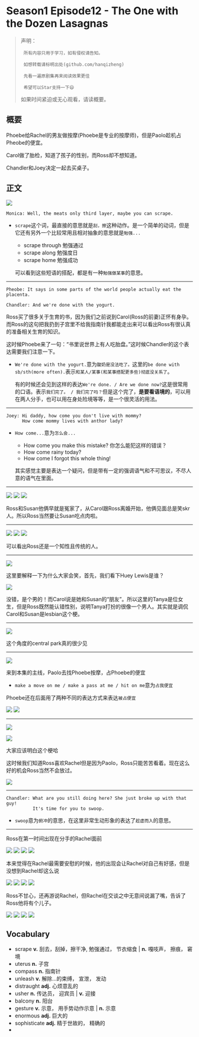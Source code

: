 # Season1 Episode12 - The One with the Dozen Lasagnas

> 声明：
>       
>      所有内容只用于学习，如有侵权请告知。
>
>      如想转载请标明出处(github.com/hanqizheng)
>      
>      先看一遍原剧集再来阅读效果更佳
> 
>      希望可以Star支持一下😄
>
> 
>
> 如果时间紧迫或无心观看，请读概要。


## 概要

Phoebe给Rachel的男友做按摩(Phoebe是专业的按摩师)，但是Paolo趁机占Pheobe的便宜。

Carol做了胎检，知道了孩子的性别，而Ross却不想知道。

Chandler和Joey决定一起去买桌子。


## 正文

![](../source/image/season1/episode12/10.47.jpg)

```
Monica: Well, the meats only third layer, maybe you can scrape.
```
- `scrape`这个词，最直接的意思就是`刮，擦`这种动作。是一个简单的动词，但是它还有另外一个比较常用且相对抽象的意思就是`勉强...`
  - scrape through 勉强通过
  - scrape along 勉强度日
  - scrape home 勉强成功
  
  可以看到这些短语的搭配，都是有一种`勉强做某事`的意思。

---

```
Pheobe: It says in some parts of the world people actually eat the placenta.

Chandler: And we're done with the yogurt.
```

Ross买了很多关于生育的书，因为我们之前说到Carol(Ross的前妻)正怀有身孕。而Ross的这句把我扔到子宫里不给我指南针我都能走出来可以看出Ross有很认真的准备相关生育的知识。

这时候Phoebe来了一句：“书里说世界上有人吃胎盘。”这时候Chandler的这个表达需要我们注意一下。

- `We're done with the yogurt.`意为`酸奶是没法吃了。`这里的`be done with sb/sth(more often).`表示`和某人/某事(和某事搭配更多些)彻底没关系了`。
  
  有的时候还会见到这样的表达`We're done. / Are we done now?`这是很常用的口语。表示`我们完了。 / 我们完了吗？`但是这个完了，**是要看语境的**，可以用在两人分手，也可以用在身处险境等等，是一个很灵活的用法。

---

```
Joey: Hi daddy, how come you don't live with mommy?
	  How come mommy lives with anthor lady?
```

- `How come...`意为`怎么会...`
  - How come you make this mistake? 你怎么能犯这样的错误？
  - How come rainy today?
  - How come I forgot this whole thing!

  其实感觉主要是表达一个疑问，但是带有一定的强调语气和不可思议，不尽人意的语气在里面。

---
![](../source/image/season1/episode12/55.53.jpg)
![](../source/image/season1/episode12/56.13.jpg)
![](../source/image/season1/episode12/56.26.jpg)

Ross和Susan他俩早就是冤家了，从Carol跟Ross离婚开始，他俩见面总是笑skr人。所以Ross当然要让Susan吃点肉啦。

---
![](../source/image/season1/episode12/57.09.jpg)
![](../source/image/season1/episode12/00.30.jpg)
![](../source/image/season1/episode12/05.44.jpg)

可以看出Ross还是一个知性且传统的人。

---

![](../source/image/season1/episode12/59.54.jpg)

这里要解释一下为什么大家会笑，首先，我们看下Huey Lewis是谁？

![](../source/image/season1/episode12/59.04.jpg)

没错，是个男的！而Carol说是她和Susan的“朋友”。所以这里的Tanya是位女生，但是Ross既然能认错性别，说明Tanya打扮的很像一个男人。其实就是调侃Carol和Susan是lesbian这个梗。

---

![](../source/image/season1/episode12/12.40.jpg)

这个角度的central park真的很少见

---

![](../source/image/season1/episode12/14.01.jpg)

 来到本集的主线，Paolo去找Phoebe按摩，占Phoebe的便宜

 - `make a move on me / make a pass at me / hit on me`意为`占我便宜`

Phoebe还在后面用了两种不同的表达方式来表达`被占便宜`

![](../source/image/season1/episode12/21.44.jpg)
![](../source/image/season1/episode12/23.31.jpg)

---
![](../source/image/season1/episode12/14.24.jpg)

![](../source/image/season1/episode12/15.05.jpg)

大家应该明白这个梗哈

这时候我们知道Ross喜欢Rachel但是因为Paolo，Ross只能苦苦看着。现在这么好的机会Ross当然不会放过。

![](../source/image/season1/episode12/18.59.jpg)

---

```
Chandler: What are you still doing here? She just broke up with that guy!
	      It's time for you to swoop.
```

- `swoop`意为`俯冲`的意思，在这里非常生动形象的表达了`趁虚而入`的意思。

---

Ross在第一时间出现在分手的Rachel面前

![](../source/image/season1/episode12/36.19.jpg)
![](../source/image/season1/episode12/36.25.jpg)
![](../source/image/season1/episode12/36.46.jpg)
![](../source/image/season1/episode12/36.55.jpg)

本来觉得在Rachel最需要安慰的时候，他的出现会让Rachel对自己有好感，但是没想到Rachel却这么说

![](../source/image/season1/episode12/37.09.jpg)
![](../source/image/season1/episode12/37.24.jpg)
![](../source/image/season1/episode12/37.28.jpg)
![](../source/image/season1/episode12/37.33.jpg)

Ross不甘心，还再游说Rachel，但Rachel在交谈之中无意间说漏了嘴，告诉了Ross他将有个儿子。

![](../source/image/season1/episode12/38.14.jpg)
![](../source/image/season1/episode12/40.05.jpg)
![](../source/image/season1/episode12/40.15.jpg)
![](../source/image/season1/episode12/41.05.jpg)

## Vocabulary

- scrape **v.** 刮去，刮掉，擦干净, 勉强通过， 节衣缩食 |  **n.** 嘎吱声， 擦痕， 窘境
- uterus **n.** 子宫
- compass **n.** 指南针
- unleash **v.** 解除...的束缚， 宣泄， 发动
- distraught **adj.** 心烦意乱的
- usher **n.** 传达员， 迎宾员 | **v.** 迎接
- balcony **n.** 阳台
- gesture **v.** 示意， 用手势动作示意 | **n.** 示意
- enormous **adj.** 巨大的
- sophisticate **adj.** 精于世故的， 精确的
-  